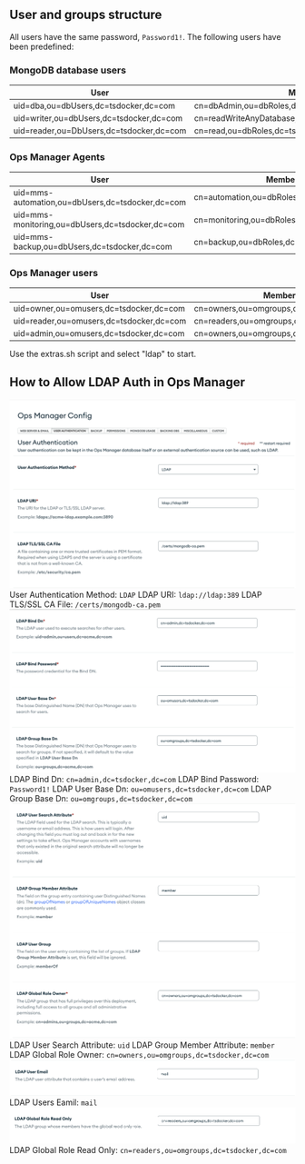 
## User and groups structure

All users have the same password, `Password1!`. The following users have been predefined:

### MongoDB database users
|User|MemberOf|
|-|-|
|uid=dba,ou=dbUsers,dc=tsdocker,dc=com|cn=dbAdmin,ou=dbRoles,dc=tsdocker,dc=com|
|uid=writer,ou=dbUsers,dc=tsdocker,dc=com|cn=readWriteAnyDatabase,ou=dbRoles,dc=tsdocker,dc=com|
|uid=reader,ou=DbUsers,dc=tsdocker,dc=com|cn=read,ou=dbRoles,dc=tsdocker,dc=com|

### Ops Manager Agents
|User|MemberOf|
|-|-|
|uid=mms-automation,ou=dbUsers,dc=tsdocker,dc=com|cn=automation,ou=dbRoles,dc=tsdocker,dc=com|
|uid=mms-monitoring,ou=dbUsers,dc=tsdocker,dc=com|cn=monitoring,ou=dbRoles,dc=tsdocker,dc=com|
|uid=mms-backup,ou=dbUsers,dc=tsdocker,dc=com|cn=backup,ou=dbRoles,dc=tsdocker,dc=com|

### Ops Manager users
|User|MemberOf|
|-|-|
|uid=owner,ou=omusers,dc=tsdocker,dc=com|cn=owners,ou=omgroups,dc=tsdocker,dc=com|
|uid=reader,ou=omusers,dc=tsdocker,dc=com|cn=readers,ou=omgroups,dc=tsdocker,dc=com|
|uid=admin,ou=omusers,dc=tsdocker,dc=com|cn=owners,ou=omgroups,dc=tsdocker,dc=com|

Use the extras.sh script and select "ldap" to start.

## How to Allow LDAP Auth in Ops Manager

![](images/LDAP-01.png)
User Authentication Method: `LDAP`
LDAP URI: `ldap://ldap:389`
LDAP TLS/SSL CA File: `/certs/mongodb-ca.pem`
![](images/LDAP-02.png)
LDAP Bind Dn: `cn=admin,dc=tsdocker,dc=com`
LDAP Bind Password: `Password1!`
LDAP User Base Dn: `ou=omusers,dc=tsdocker,dc=com`
LDAP Group Base Dn: `ou=omgroups,dc=tsdocker,dc=com`
![](images/LDAP-03.png)
LDAP User Search Attribute: `uid`
LDAP Group Member Attribute: `member`
LDAP Global Role Owner: `cn=owners,ou=omgroups,dc=tsdocker,dc=com`
![](images/LDAP-04.png)
LDAP Users Eamil: `mail`
![](images/LDAP-05.png)
LDAP Global Role Read Only: `cn=readers,ou=omgroups,dc=tsdocker,dc=com`